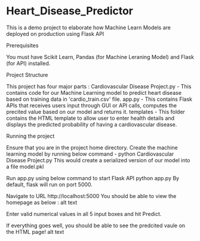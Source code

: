 # Heart_Disease_Predictor

This is a demo project to elaborate how Machine Learn Models are deployed on production using Flask API

Prerequisites

You must have Scikit Learn, Pandas (for Machine Leraning Model) and Flask (for API) installed.

Project Structure

This project has four major parts :
Cardiovascular Disease Project.py - This contains code for our Machine Learning model to predict heart disease based on training data in 'cardio_train.csv' file.
app.py - This contains Flask APIs that receives users input through GUI or API calls, computes the precited value based on our model and returns it.
templates - This folder contains the HTML template to allow user to enter health details and displays the predicted probability of having a cardiovascular disease.

Running the project

Ensure that you are in the project home directory. Create the machine learning model by running below command -
python Cardiovascular Disease Project.py
This would create a serialized version of our model into a file model.pkl

Run app.py using below command to start Flask API
python app.py
By default, flask will run on port 5000.

Navigate to URL http://localhost:5000
You should be able to view the homepage as below : alt text

Enter valid numerical values in all 5 input boxes and hit Predict.

If everything goes well, you should be able to see the predcited vaule on the HTML page! alt text
